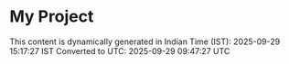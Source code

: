 # My Project

This content is dynamically generated in Indian Time (IST): 2025-09-29 15:17:27 IST
Converted to UTC: 2025-09-29 09:47:27 UTC
